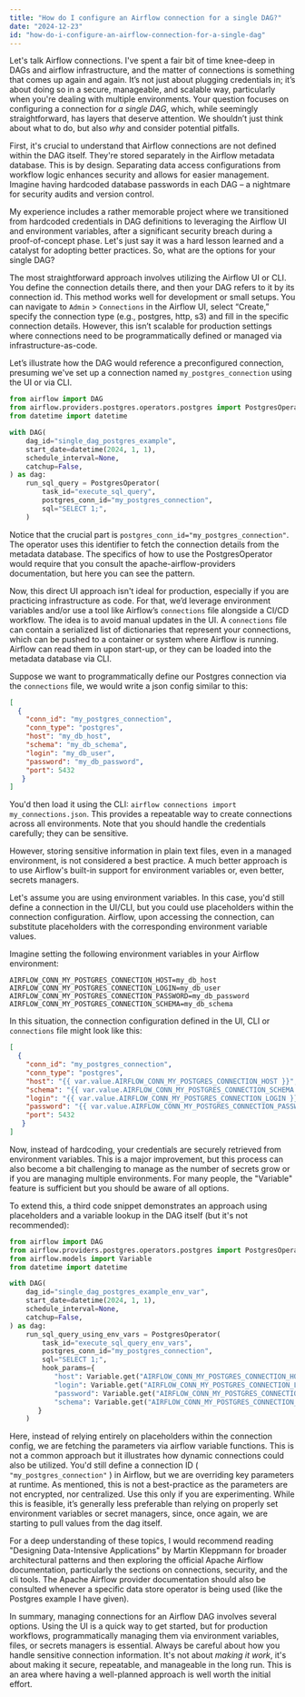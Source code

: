 ```yaml
---
title: "How do I configure an Airflow connection for a single DAG?"
date: "2024-12-23"
id: "how-do-i-configure-an-airflow-connection-for-a-single-dag"
---
```


Let's talk Airflow connections. I've spent a fair bit of time knee-deep in DAGs and airflow infrastructure, and the matter of connections is something that comes up again and again. It’s not just about plugging credentials in; it’s about doing so in a secure, manageable, and scalable way, particularly when you're dealing with multiple environments. Your question focuses on configuring a connection for *a single DAG*, which, while seemingly straightforward, has layers that deserve attention. We shouldn’t just think about what to do, but also *why* and consider potential pitfalls.

First, it's crucial to understand that Airflow connections are not defined within the DAG itself. They're stored separately in the Airflow metadata database. This is by design. Separating data access configurations from workflow logic enhances security and allows for easier management. Imagine having hardcoded database passwords in each DAG – a nightmare for security audits and version control.

My experience includes a rather memorable project where we transitioned from hardcoded credentials in DAG definitions to leveraging the Airflow UI and environment variables, after a significant security breach during a proof-of-concept phase. Let's just say it was a hard lesson learned and a catalyst for adopting better practices. So, what are the options for your single DAG?

The most straightforward approach involves utilizing the Airflow UI or CLI. You define the connection details there, and then your DAG refers to it by its connection id. This method works well for development or small setups. You can navigate to `Admin` > `Connections` in the Airflow UI, select “Create,” specify the connection type (e.g., postgres, http, s3) and fill in the specific connection details. However, this isn’t scalable for production settings where connections need to be programmatically defined or managed via infrastructure-as-code.

Let’s illustrate how the DAG would reference a preconfigured connection, presuming we've set up a connection named `my_postgres_connection` using the UI or via CLI.

```python
from airflow import DAG
from airflow.providers.postgres.operators.postgres import PostgresOperator
from datetime import datetime

with DAG(
    dag_id="single_dag_postgres_example",
    start_date=datetime(2024, 1, 1),
    schedule_interval=None,
    catchup=False,
) as dag:
    run_sql_query = PostgresOperator(
        task_id="execute_sql_query",
        postgres_conn_id="my_postgres_connection",
        sql="SELECT 1;",
    )
```
Notice that the crucial part is `postgres_conn_id="my_postgres_connection"`. The operator uses this identifier to fetch the connection details from the metadata database. The specifics of how to use the PostgresOperator would require that you consult the apache-airflow-providers documentation, but here you can see the pattern.

Now, this direct UI approach isn't ideal for production, especially if you are practicing infrastructure as code. For that, we’d leverage environment variables and/or use a tool like Airflow’s `connections` file alongside a CI/CD workflow. The idea is to avoid manual updates in the UI. A `connections` file can contain a serialized list of dictionaries that represent your connections, which can be pushed to a container or system where Airflow is running. Airflow can read them in upon start-up, or they can be loaded into the metadata database via CLI.

Suppose we want to programmatically define our Postgres connection via the `connections` file, we would write a json config similar to this:
```json
[
  {
    "conn_id": "my_postgres_connection",
    "conn_type": "postgres",
    "host": "my_db_host",
    "schema": "my_db_schema",
    "login": "my_db_user",
    "password": "my_db_password",
    "port": 5432
   }
]
```

You'd then load it using the CLI: `airflow connections import my_connections.json`. This provides a repeatable way to create connections across all environments. Note that you should handle the credentials carefully; they can be sensitive.

However, storing sensitive information in plain text files, even in a managed environment, is not considered a best practice. A much better approach is to use Airflow's built-in support for environment variables or, even better, secrets managers.

Let's assume you are using environment variables. In this case, you'd still define a connection in the UI/CLI, but you could use placeholders within the connection configuration. Airflow, upon accessing the connection, can substitute placeholders with the corresponding environment variable values.

Imagine setting the following environment variables in your Airflow environment:

`AIRFLOW_CONN_MY_POSTGRES_CONNECTION_HOST=my_db_host`
`AIRFLOW_CONN_MY_POSTGRES_CONNECTION_LOGIN=my_db_user`
`AIRFLOW_CONN_MY_POSTGRES_CONNECTION_PASSWORD=my_db_password`
`AIRFLOW_CONN_MY_POSTGRES_CONNECTION_SCHEMA=my_db_schema`

In this situation, the connection configuration defined in the UI, CLI or `connections` file might look like this:
```json
[
  {
    "conn_id": "my_postgres_connection",
    "conn_type": "postgres",
    "host": "{{ var.value.AIRFLOW_CONN_MY_POSTGRES_CONNECTION_HOST }}",
    "schema": "{{ var.value.AIRFLOW_CONN_MY_POSTGRES_CONNECTION_SCHEMA }}",
    "login": "{{ var.value.AIRFLOW_CONN_MY_POSTGRES_CONNECTION_LOGIN }}",
    "password": "{{ var.value.AIRFLOW_CONN_MY_POSTGRES_CONNECTION_PASSWORD }}",
    "port": 5432
   }
]
```
Now, instead of hardcoding, your credentials are securely retrieved from environment variables. This is a major improvement, but this process can also become a bit challenging to manage as the number of secrets grow or if you are managing multiple environments. For many people, the "Variable" feature is sufficient but you should be aware of all options.

To extend this, a third code snippet demonstrates an approach using placeholders and a variable lookup in the DAG itself (but it's not recommended):

```python
from airflow import DAG
from airflow.providers.postgres.operators.postgres import PostgresOperator
from airflow.models import Variable
from datetime import datetime

with DAG(
    dag_id="single_dag_postgres_example_env_var",
    start_date=datetime(2024, 1, 1),
    schedule_interval=None,
    catchup=False,
) as dag:
    run_sql_query_using_env_vars = PostgresOperator(
        task_id="execute_sql_query_env_vars",
        postgres_conn_id="my_postgres_connection",
        sql="SELECT 1;",
        hook_params={
           "host": Variable.get("AIRFLOW_CONN_MY_POSTGRES_CONNECTION_HOST"),
           "login": Variable.get("AIRFLOW_CONN_MY_POSTGRES_CONNECTION_LOGIN"),
           "password": Variable.get("AIRFLOW_CONN_MY_POSTGRES_CONNECTION_PASSWORD"),
           "schema": Variable.get("AIRFLOW_CONN_MY_POSTGRES_CONNECTION_SCHEMA")
       }
    )
```
Here, instead of relying entirely on placeholders within the connection config, we are fetching the parameters via airflow variable functions. This is not a common approach but it illustrates how dynamic connections could also be utilized. You'd still define a connection ID ( `"my_postgres_connection"` ) in Airflow, but we are overriding key parameters at runtime. As mentioned, this is not a best-practice as the parameters are not encrypted, nor centralized. Use this only if you are experimenting.
While this is feasible, it’s generally less preferable than relying on properly set environment variables or secret managers, since, once again, we are starting to pull values from the dag itself.

For a deep understanding of these topics, I would recommend reading "Designing Data-Intensive Applications" by Martin Kleppmann for broader architectural patterns and then exploring the official Apache Airflow documentation, particularly the sections on connections, security, and the cli tools. The Apache Airflow provider documentation should also be consulted whenever a specific data store operator is being used (like the Postgres example I have given).

In summary, managing connections for an Airflow DAG involves several options. Using the UI is a quick way to get started, but for production workflows, programmatically managing them via environment variables, files, or secrets managers is essential. Always be careful about how you handle sensitive connection information. It's not about *making it work*, it's about making it secure, repeatable, and manageable in the long run. This is an area where having a well-planned approach is well worth the initial effort.
